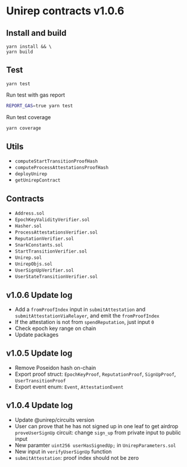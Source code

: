 # Unirep contracts v1.0.6

## Install and build

```shell
yarn install && \
yarn build
```

## Test

```shell
yarn test
```

Run test with gas report

```bash
REPORT_GAS=true yarn test
```

Run test coverage

```bash
yarn coverage
```

## Utils

-   `computeStartTransitionProofHash`
-   `computeProcessAttestationsProofHash`
-   `deployUnirep`
-   `getUnirepContract`

## Contracts

-   `Address.sol`
-   `EpochKeyValidityVerifier.sol`
-   `Hasher.sol`
-   `ProcessAttestationsVerifier.sol`
-   `ReputationVerifier.sol`
-   `SnarkConstants.sol`
-   `StartTransitionVerifier.sol`
-   `Unirep.sol`
-   `UnirepObjs.sol`
-   `UserSignUpVerifier.sol`
-   `UserStateTransitionVerifier.sol`

## v1.0.6 Update log

-   Add a `fromProofIndex` input in `submitAttestation` and `submitAttestationViaRelayer`, and emit the `fromProofIndex`
-   If the attestation is not from `spendReputation`, just input `0`
-   Check epoch key range on chain
-   Update packages

## v1.0.5 Update log

-   Remove Poseidon hash on-chain
-   Export proof struct: `EpochKeyProof`, `ReputationProof`, `SignUpProof`, `UserTransitionProof`
-   Export event enum: `Event`, `AttestationEvent`

## v1.0.4 Update log

-   Update @unirep/circuits version
-   User can prove that he has not signed up in one leaf to get airdrop
    `proveUserSignUp` circuit: change `sign_up` from private input to public input
-   New paramter `uint256 userHasSignedUp;` in `UnirepParameters.sol`
-   New input in `verifyUserSignUp` function
-   `submitAttestation`: proof index should not be zero
